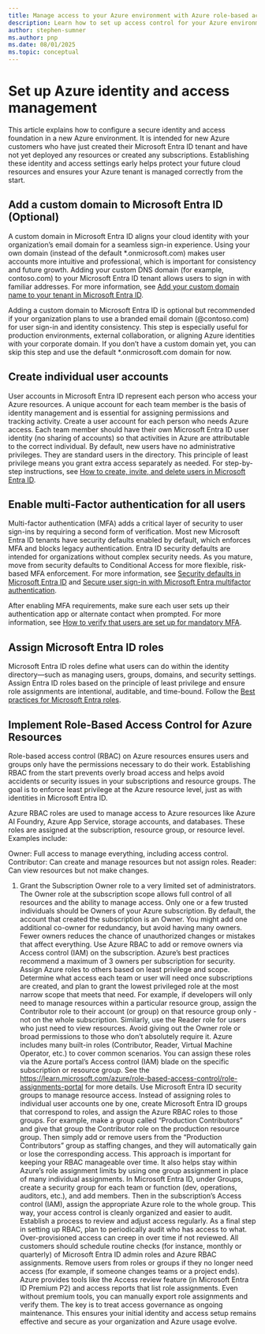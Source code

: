 ```yaml
---
title: Manage access to your Azure environment with Azure role-based access control
description: Learn how to set up access control for your Azure environment with Azure role-based access control.
author: stephen-sumner
ms.author: pnp
ms.date: 08/01/2025
ms.topic: conceptual
---
```



# Set up Azure identity and access management

This article explains how to configure a secure identity and access foundation in a new Azure environment. It is intended for new Azure customers who have just created their Microsoft Entra ID tenant and have not yet deployed any resources or created any subscriptions. Establishing these identity and access settings early helps protect your future cloud resources and ensures your Azure tenant is managed correctly from the start.

## Add a custom domain to Microsoft Entra ID (Optional)

A custom domain in Microsoft Entra ID aligns your cloud identity with your organization’s email domain for a seamless sign-in experience. Using your own domain (instead of the default *.onmicrosoft.com) makes user accounts more intuitive and professional, which is important for consistency and future growth. Adding your custom DNS domain (for example, contoso.com) to your Microsoft Entra ID tenant allows users to sign in with familiar addresses. For more information, see [Add your custom domain name to your tenant in Microsoft Entra ID](/entra/fundamentals/add-custom-domain).

Adding a custom domain to Microsoft Entra ID is optional but recommended if your organization plans to use a branded email domain (@contoso.com) for user sign-in and identity consistency. This step is especially useful for production environments, external collaboration, or aligning Azure identities with your corporate domain. If you don’t have a custom domain yet, you can skip this step and use the default *.onmicrosoft.com domain for now.

## Create individual user accounts

User accounts in Microsoft Entra ID represent each person who access your Azure resources. A unique account for each team member is the basis of identity management and is essential for assigning permissions and tracking activity. Create a user account for each person who needs Azure access. Each team member should have their own Microsoft Entra ID user identity (no sharing of accounts) so that activities in Azure are attributable to the correct individual. By default, new users have no administrative privileges. They are standard users in the directory. This principle of least privilege means you grant extra access separately as needed. For step-by-step instructions, see [How to create, invite, and delete users in Microsoft Entra ID](/entra/fundamentals/how-to-create-delete-users).

## Enable multi-Factor authentication for all users

Multi-factor authentication (MFA) adds a critical layer of security to user sign-ins by requiring a second form of verification. Most new Microsoft Entra ID tenants have security defaults enabled by default, which enforces MFA and blocks legacy authentication. Entra ID security defaults are intended for organizations without complex security needs. As you mature, move from security defaults to Conditional Access for more flexible, risk-based MFA enforcement. For more information, see  [Security defaults in Microsoft Entra ID](/entra/fundamentals/security-defaults) and [Secure user sign-in with Microsoft Entra multifactor authentication](/entra/identity/authentication/tutorial-enable-azure-mfa).

After enabling MFA requirements, make sure each user sets up their authentication app or alternate contact when prompted. For more information, see [How to verify that users are set up for mandatory MFA](/entra/identity/authentication/how-to-mandatory-multifactor-authentication).

## Assign Microsoft Entra ID roles

Microsoft Entra ID roles define what users can do within the identity directory—such as managing users, groups, domains, and security settings. Assign Entra ID roles based on the principle of least privilege and ensure role assignments are intentional, auditable, and time-bound. Follow the [Best practices for Microsoft Entra roles](/entra/identity/role-based-access-control/best-practices).

## Implement Role-Based Access Control for Azure Resources

Role-based access control (RBAC) on Azure resources ensures users and groups only have the permissions necessary to do their work. Establishing RBAC from the start prevents overly broad access and helps avoid accidents or security issues in your subscriptions and resource groups. The goal is to enforce least privilege at the Azure resource level, just as with identities in Microsoft Entra ID.

Azure RBAC roles are used to manage access to Azure resources like Azure AI Foundry, Azure App Service, storage accounts, and databases. These roles are assigned at the subscription, resource group, or resource level. Examples include:

Owner: Full access to manage everything, including access control.
Contributor: Can create and manage resources but not assign roles.
Reader: Can view resources but not make changes.

1. Grant the Subscription Owner role to a very limited set of administrators. The Owner role at the subscription scope allows full control of all resources and the ability to manage access. Only one or a few trusted individuals should be Owners of your Azure subscription. By default, the account that created the subscription is an Owner. You might add one additional co-owner for redundancy, but avoid having many owners. Fewer owners reduces the chance of unauthorized changes or mistakes that affect everything. Use Azure RBAC to add or remove owners via Access control (IAM) on the subscription. Azure’s best practices recommend a maximum of 3 owners per subscription for security.
Assign Azure roles to others based on least privilege and scope. Determine what access each team or user will need once subscriptions are created, and plan to grant the lowest privileged role at the most narrow scope that meets that need. For example, if developers will only need to manage resources within a particular resource group, assign the Contributor role to their account (or group) on that resource group only - not on the whole subscription. Similarly, use the Reader role for users who just need to view resources. Avoid giving out the Owner role or broad permissions to those who don’t absolutely require it. Azure includes many built-in roles (Contributor, Reader, Virtual Machine Operator, etc.) to cover common scenarios. You can assign these roles via the Azure portal’s Access control (IAM) blade on the specific subscription or resource group. See the https://learn.microsoft.com/azure/role-based-access-control/role-assignments-portal for more details.
Use Microsoft Entra ID security groups to manage resource access. Instead of assigning roles to individual user accounts one by one, create Microsoft Entra ID groups that correspond to roles, and assign the Azure RBAC roles to those groups. For example, make a group called “Production Contributors” and give that group the Contributor role on the production resource group. Then simply add or remove users from the “Production Contributors” group as staffing changes, and they will automatically gain or lose the corresponding access. This approach is important for keeping your RBAC manageable over time. It also helps stay within Azure’s role assignment limits by using one group assignment in place of many individual assignments. In Microsoft Entra ID, under Groups, create a security group for each team or function (dev, operations, auditors, etc.), and add members. Then in the subscription’s Access control (IAM), assign the appropriate Azure role to the whole group. This way, your access control is cleanly organized and easier to audit.
Establish a process to review and adjust access regularly. As a final step in setting up RBAC, plan to periodically audit who has access to what. Over-provisioned access can creep in over time if not reviewed. All customers should schedule routine checks (for instance, monthly or quarterly) of Microsoft Entra ID admin roles and Azure RBAC assignments. Remove users from roles or groups if they no longer need access (for example, if someone changes teams or a project ends). Azure provides tools like the Access review feature (in Microsoft Entra ID Premium P2) and access reports that list role assignments. Even without premium tools, you can manually export role assignments and verify them. The key is to treat access governance as ongoing maintenance. This ensures your initial identity and access setup remains effective and secure as your organization and Azure usage evolve.


